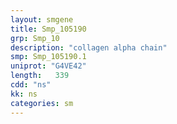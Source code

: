 ```yaml
---
layout: smgene
title: Smp_105190
grp: Smp_10
description: "collagen alpha chain"
smp: Smp_105190.1
uniprot: "G4VE42"
length:   339
cdd: "ns"
kk: ns
categories: sm
---
```

